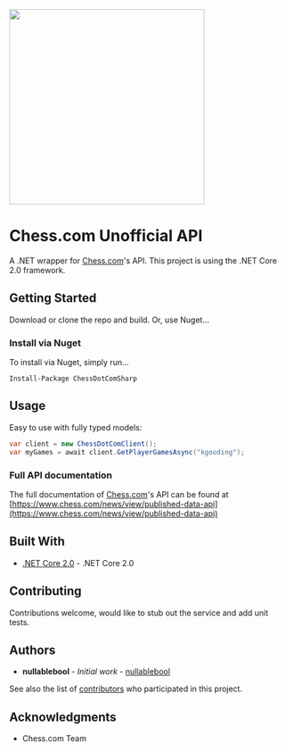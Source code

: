 ﻿<img src="https://upload.wikimedia.org/wikipedia/en/7/75/Chess.com_logo_%28new%29.png" width="350" />

# Chess.com Unofficial API

A .NET wrapper for [Chess.com](https://chess.com)'s API. This project is using the .NET Core 2.0 framework.

## Getting Started
Download or clone the repo and build. Or, use Nuget...

### Install via Nuget

To install via Nuget, simply run...

```
Install-Package ChessDotComSharp
```

## Usage

Easy to use with fully typed models:

```cs
var client = new ChessDotComClient();
var myGames = await client.GetPlayerGamesAsync("kgooding");
```

### Full API documentation

The full documentation of [Chess.com](https://chess.com)'s API can be found at [https://www.chess.com/news/view/published-data-api](https://www.chess.com/news/view/published-data-api)

## Built With

* [.NET Core 2.0](https://github.com/dotnet/core/) - .NET Core 2.0

## Contributing

Contributions welcome, would like to stub out the service and add unit tests.

## Authors

* **nullablebool** - *Initial work* - [nullablebool](https://github.com/nullablebool)

See also the list of [contributors](https://github.com/nullablebool/ChessDotComSharp/contributors) who participated in this project.

## Acknowledgments

* Chess.com Team
